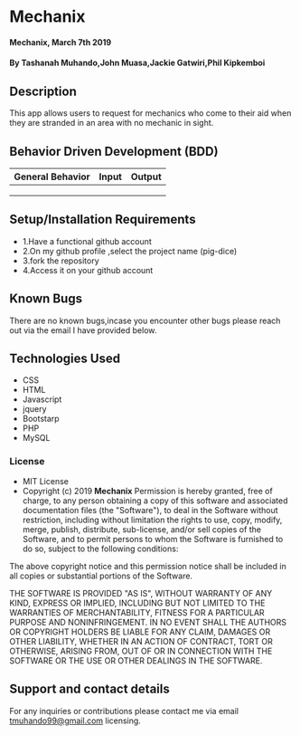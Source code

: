 # Mechanix
#### Mechanix, March 7th 2019
#### By **Tashanah Muhando,John Muasa,Jackie Gatwiri,Phil Kipkemboi**
## Description
This app allows users to request for mechanics who come to their aid when they are stranded in an area with no mechanic in sight.


## Behavior Driven Development (BDD)

| General Behavior |   Input   | Output|
| :-------------: | :-------------: |:-------------: |
| || |
| || |
|  || |


## Setup/Installation Requirements
* 1.Have a functional github account
* 2.On my github profile ,select the project name (pig-dice)
* 3.fork the repository
* 4.Access it on your github account
## Known Bugs
There are no known bugs,incase you encounter other bugs please reach out via the email I have provided below.
## Technologies Used
* CSS
* HTML
* Javascript
* jquery
* Bootstarp
* PHP
* MySQL

### License
* MIT License
* Copyright (c) 2019 **Mechanix**
Permission is hereby granted, free of charge, to any person obtaining a copy of this software and associated documentation files (the "Software"), to deal in the Software without restriction, including without limitation the rights to use, copy, modify, merge, publish, distribute, sub-license, and/or sell copies of the Software, and to permit persons to whom the Software is furnished to do so, subject to the following conditions:

The above copyright notice and this permission notice shall be included in all copies or substantial portions of the Software.

THE SOFTWARE IS PROVIDED "AS IS", WITHOUT WARRANTY OF ANY KIND, EXPRESS OR IMPLIED, INCLUDING BUT NOT LIMITED TO THE WARRANTIES OF MERCHANTABILITY, FITNESS FOR A PARTICULAR PURPOSE AND NONINFRINGEMENT. IN NO EVENT SHALL THE AUTHORS OR COPYRIGHT HOLDERS BE LIABLE FOR ANY CLAIM, DAMAGES OR OTHER LIABILITY, WHETHER IN AN ACTION OF CONTRACT, TORT OR OTHERWISE, ARISING FROM, OUT OF OR IN CONNECTION WITH THE SOFTWARE OR THE USE OR OTHER DEALINGS IN THE SOFTWARE.
## Support and contact details
For any inquiries or contributions please contact me via email tmuhando99@gmail.com
licensing.
